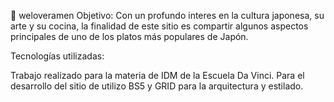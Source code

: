 🍜 weloveramen
Objetivo: Con un profundo interes en la cultura japonesa, su arte y su cocina, la finalidad de este sitio es compartir algunos aspectos principales de uno de los platos más populares de Japón.

Tecnologías utilizadas:

Trabajo realizado para la materia de IDM de la Escuela Da Vinci. Para el desarrollo del sitio de utilizo BS5 y GRID para la arquitectura y estilado.
